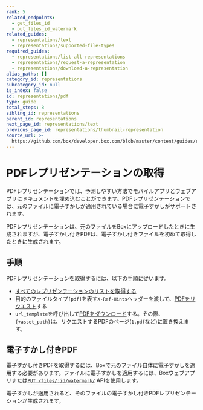 ```yaml
---
rank: 5
related_endpoints:
  - get_files_id
  - put_files_id_watermark
related_guides:
  - representations/text
  - representations/supported-file-types
required_guides:
  - representations/list-all-representations
  - representations/request-a-representation
  - representations/download-a-representation
alias_paths: []
category_id: representations
subcategory_id: null
is_index: false
id: representations/pdf
type: guide
total_steps: 8
sibling_id: representations
parent_id: representations
next_page_id: representations/text
previous_page_id: representations/thumbnail-representation
source_url: >-
  https://github.com/box/developer.box.com/blob/master/content/guides/representations/pdf.md
---
```

# PDFレプリゼンテーションの取得

PDFレプリゼンテーションでは、予測しやすい方法でモバイルアプリとウェブアプリにドキュメントを埋め込むことができます。PDFレプリゼンテーションでは、元のファイルに電子すかしが適用されている場合に電子すかしがサポートされます。

PDFレプリゼンテーションは、元のファイルをBoxにアップロードしたときに生成されますが、電子すかし付きPDFは、電子すかし付きファイルを初めて取得したときに生成されます。

## 手順

PDFレプリゼンテーションを取得するには、以下の手順に従います。

* [すべてのレプリゼンテーションのリストを取得する](guide://representations/list-all-representations)
* 目的のファイルタイプ`[pdf]`を表す`X-Ref-Hints`ヘッダーを渡して、[PDFをリクエスト](guide://representations/request-a-representation)する
* `url_template`を呼び出して[PDFをダウンロード](guide://representations/download-a-representation)する。その際、`{+asset_path}`は、リクエストするPDFのページ(`1.pdf`など)に置き換えます。

## 電子すかし付きPDF

電子すかし付きPDFを取得するには、Boxで元のファイル自体に電子すかしを適用する必要があります。ファイルに電子すかしを適用するには、Boxウェブアプリまたは[`PUT /files/:id/watermark/`][put_files_id_watermark] APIを使用します。

電子すかしが適用されると、そのファイルの電子すかし付きPDFレプリゼンテーションが生成されます。

[put_files_id_watermark]: endpoint://put-files-id-watermark
